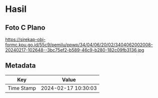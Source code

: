 # Hasil

## Foto C Plano

https://sirekap-obj-formc.kpu.go.id/55c9/pemilu/ppwp/34/04/06/20/02/3404062002008-20240217-102648--3bc75ef2-b589-46c9-b280-182c09fb3136.jpg


## Metadata

| Key        | Value               |
| ---------- | ------------------- |
| Time Stamp | 2024-02-17 10:30:03 |



